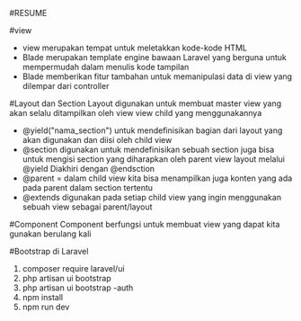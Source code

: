 #RESUME

#view

- view merupakan tempat untuk meletakkan kode-kode HTML
- Blade merupakan template engine bawaan Laravel yang berguna untuk mempermudah dalam menulis kode tampilan
- Blade memberikan fitur tambahan untuk memanipulasi data di view yang dilempar dari controller

#Layout dan Section
Layout digunakan untuk membuat master view yang akan selalu ditampilkan oleh view view child yang menggunakannya

- @yield("nama_section") untuk mendefinisikan bagian dari layout yang akan digunakan dan diisi oleh child view
- @section digunakan untuk mendefinisikan sebuah section juga bisa untuk mengisi section yang diharapkan oleh parent view layout melalui @yield Diakhiri dengan @endsction
- @parent = dalam child view kita bisa menampilkan juga konten yang ada pada parent dalam section tertentu
- @extends digunakan pada setiap child view yang ingin menggunakan sebuah view sebagai parent/layout

#Component
Component berfungsi untuk membuat view yang dapat kita gunakan berulang kali

#Bootstrap di Laravel

1. composer require laravel/ui
2. php artisan ui bootstrap
3. php artisan ui bootstrap -auth
4. npm install
5. npm run dev
